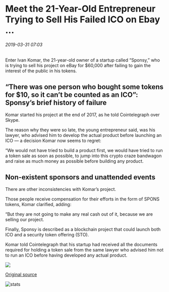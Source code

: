 # Meet the 21-Year-Old Entrepreneur Trying to Sell His Failed ICO on Ebay ...

###### 2019-03-31 07:03

Enter Ivan Komar, the 21-year-old owner of a startup called “Sponsy,” who is trying to sell his project on eBay for $60,000 after failing to gain the interest of the public in his tokens.

## “There was one person who bought some tokens for $10, so it can’t be counted as an ICO”: Sponsy’s brief history of failure

Komar started his project at the end of 2017, as he told Cointelegraph over Skype.

The reason why they were so late, the young entrepreneur said, was his lawyer, who advised him to develop the actual product before launching an ICO — a decision Komar now seems to regret:

“We would not have tried to build a product first, we would have tried to run a token sale as soon as possible, to jump into this crypto craze bandwagon and raise as much money as possible before building any product.

## Non-existent sponsors and unattended events

There are other inconsistencies with Komar’s project.

Those people receive compensation for their efforts in the form of SPONS tokens, Komar clarified, adding:

“But they are not going to make any real cash out of it, because we are selling our project.

Finally, Sponsy is described as a blockchain project that could launch both ICO and a security token offering (STO).

Komar told Cointelegraph that his startup had received all the documents required for holding a token sale from the same lawyer who advised him not to run an ICO before having developed any actual product.

![](https://s3.cointelegraph.com/storage/uploads/view/3edcdb5f2ddfc62cd1d0921e5d0ae6a5.png)

[Original source](https://cointelegraph.com/news/meet-the-21-year-old-entrepreneur-trying-to-sell-his-failed-ico-on-ebay)

![stats](https://c.statcounter.com/11760860/0/a89fa40b/1/ "stats")
